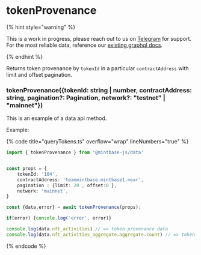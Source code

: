 # tokenProvenance

{% hint style="warning" %}

This is a work in progress, please reach out to us on [Telegram](https://t.me/mintdev) for support.
For the most reliable data, reference our [existing graphql docs](https://docs.mintbase.io/dev/read-data/mintbase-graph).

{% endhint %}


Returns token provenance by `tokenId` in a particular `contractAddress` with limit and offset pagination.

### tokenProvenance({tokenId: string | number, contractAddress: string, pagination?: Pagination, network?: "testnet" | "mainnet"})

This is an example of a data api method.


Example:

{% code title="queryTokens.ts" overflow="wrap" lineNumbers="true" %}
```typescript
import { tokenProvenance } from '@mintbase-js/data'


const props = {
    tokenId: '104',
    contractAddress: 'teammintbase.mintbase1.near',
    pagination : {limit: 20 , offset:0 },
    network: 'mainnet',
}

const {data,error} = await tokenProvenance(props);

if(error) {console.log('error', error)}

console.log(data.nft_activities) // => token provenance data
console.log(data.nft_activities_aggregate.aggregate.count) // => token provenance counter

```
{% endcode %}